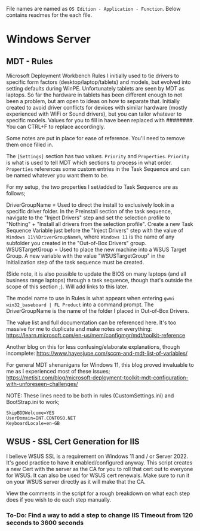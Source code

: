 File names are named as `OS Edition - Application - Function`. Below contains readmes for the each file.

# Windows Server

## MDT - Rules
Microsoft Deployment Workbench Rules I initially used to tie drivers to specific form factors (desktop/laptop/tablets) and models, but evolved into setting defaults during WinPE.
Unfortunately tablets are seen by MDT as laptops. So far the hardware in tablets has been different enough to not been a problem, but am open to ideas on how to separate that.
Initially created to avoid driver conflicts for devices with similar hardware (mostly experienced with WiFi or Sound drivers), but you can tailor whatever to specific models.
Values for you to fill in have been replaced with ########. You can CTRL+F to replace accordingly.

Some notes are put in place for ease of reference. You'll need to remove them once filled in.

The `[Settings]` section has two values. `Priority` and `Properties`.
`Priority` is what is used to tell MDT which sections to process in what order.
`Properties` references some custom entries in the Task Sequence and can be named whatever you want them to be.

For my setup, the two properties I set/added to Task Sequence are as follows;

DriverGroupName = Used to direct the install to exclusively look in a specific driver folder. In the Preinstall section of the task sequence, navigate to the "Inject Drivers" step and set the selection profile to "Nothing" + "Install all drivers from the selection profile". Create a new Task Sequence Variable just before the "Inject Drivers" step with the value of `Windows 11\%DriverGroupName%`, where `Windows 11` is the name of any subfolder you created in the "Out-of-Box Drivers" group.
WSUSTargetGroup = Used to place the new machine into a WSUS Target Group. A new variable with the value "WSUSTargetGroup" in the Initialization step of the task sequence must be created.

(Side note, it is also possible to update the BIOS on many laptops (and all business range laptops) through a task sequence, though that's outside the scope of this section ;). Will add links to this later.

The model name to use in Rules is what appears when entering `gwmi win32_baseboard | FL Product` into a command prompt.
The DriverGroupName is the name of the folder I placed in Out-of-Box Drivers.

The value list and full documentation can be referenced here. It's too massive for me to duplicate and make notes on everything:
https://learn.microsoft.com/en-us/mem/configmgr/mdt/toolkit-reference

Another blog on this for less confusing/elaborate explanations, though incomplete:
https://www.hayesjupe.com/sccm-and-mdt-list-of-variables/

For general MDT shenanigans for Windows 11, this blog proved invaluable to me as I experienced most of these issues;
https://metisit.com/blog/microsoft-deployment-toolkit-mdt-configuration-with-unforeseen-challenges/

NOTE: These lines need to be both in rules (CustomSettings.ini) and BootStrap.ini to work;
```
SkipBDDWelcome=YES
UserDomain=INT.CONTOSO.NET
KeyboardLocale=en-GB
```

## WSUS - SSL Cert Generation for IIS
I believe WSUS SSL is a requirement on Windows 11 and / or Server 2022. It's good practice to have it enabled/configured anyway.
This script creates a new Cert with the server as the CA for you to roll that cert out to everyone for WSUS. It can also be used for WSUS cert renewals.
Make sure to run it on your WSUS server directly as it will make that the CA.

View the comments in the script for a rough breakdown on what each step does if you wish to do each step manually.

### To-Do: Find a way to add a step to change IIS Timeout from 120 seconds to 3600 seconds
